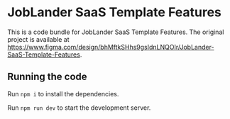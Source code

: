 
  # JobLander SaaS Template Features

  This is a code bundle for JobLander SaaS Template Features. The original project is available at https://www.figma.com/design/bhMftkSHhs9gsIdnLNQOIr/JobLander-SaaS-Template-Features.

  ## Running the code

  Run `npm i` to install the dependencies.

  Run `npm run dev` to start the development server.
  